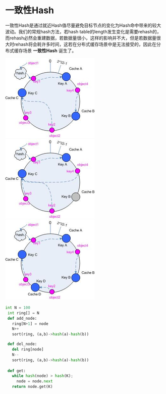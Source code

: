 # 一致性Hash

一致性Hash是通过就近Hash值尽量避免目标节点的变化为Hash命中带来的较大波动。我们的常规hash方法，若hash table的length发生变化是需要rehash的，而rehash必然会重建数据，若数据量很小，这样的影响并不大，但是若数据量很大时rehash将会耗许多时间，这若在分布式缓存场景中是无法接受的，因此在分布式缓存场景 **一致性Hash** 诞生了。

![](一致性hash-1.png)![](一致性Hash-2.png)  
![](一致性Hash-3.png)

```py
int N = 100
 int ring[] = N
 def add_node:
   ring[N+1] = node
   N++
   sort(ring, (a,b)->hash(a)-hash(b))
```

```py
 def del_node:
   del ring[node]
   N--
   sort(ring, (a,b)->hash(a)-hash(b))

 def get:
   while hash(node) > hash(K);
     node = node.next
   return node.get(K)
```




